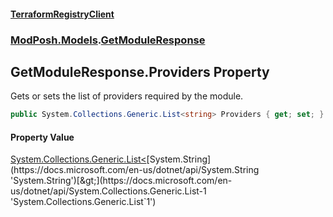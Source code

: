 #### [TerraformRegistryClient](index.md 'index')
### [ModPosh.Models](ModPosh.Models.md 'ModPosh.Models').[GetModuleResponse](ModPosh.Models.GetModuleResponse.md 'ModPosh.Models.GetModuleResponse')

## GetModuleResponse.Providers Property

Gets or sets the list of providers required by the module.

```csharp
public System.Collections.Generic.List<string> Providers { get; set; }
```

#### Property Value
[System.Collections.Generic.List&lt;](https://docs.microsoft.com/en-us/dotnet/api/System.Collections.Generic.List-1 'System.Collections.Generic.List`1')[System.String](https://docs.microsoft.com/en-us/dotnet/api/System.String 'System.String')[&gt;](https://docs.microsoft.com/en-us/dotnet/api/System.Collections.Generic.List-1 'System.Collections.Generic.List`1')